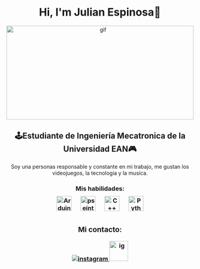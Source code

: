<div align="center">
 <h1>   Hi, I'm Julian Espinosa🏀 </h1></div> 
<div align="center">
    <img alt="gif" src="http://www.cs.us.es/~fsancho/images/2019-09/ia.gif" width="500" height="250" /> </div>
 <div align="center">
 <div align="center">
      <h2>🕹️Estudiante de Ingeniería Mecatronica de la Universidad EAN🎮 </div>
       <div align="center">
     <p> Soy una personas responsable y constante en mi trabajo, me gustan los videojuegos, la tecnologia y la musica.  </p>
        <h3> Mis habilidades:  
<div align="center">  
<a href="https://www.arduino.cc/" target="_blue"><img style="margin: 10px" src="https://upload.wikimedia.org/wikipedia/commons/thumb/5/5b/Arduino_Logo_Registered.svg/1200px-Arduino_Logo_Registered.svg.png" alt="Arduino" height="40" /></a> 
 <a href="https://pseint.sourceforge.net/" target="_blue"><img style="margin: 10px" src="http://pseint.sourceforge.net/logo-header.png" alt="pseint" height="40" /></a> 
 <a href="https://www.onlinegdb.com/online_c++_compiler" target="_blue"><img style="margin: 10px" src="https://upload.wikimedia.org/wikipedia/commons/thumb/1/18/ISO_C%2B%2B_Logo.svg/1200px-ISO_C%2B%2B_Logo.svg.png" alt="C++" height="40" /></a> 
 <a href="https://www.python.org/" target="_blank"><img style="margin: 10px" src="https://upload.wikimedia.org/wikipedia/commons/thumb/0/0a/Python.svg/1200px-Python.svg.png" alt="Python" height="40" /></a> 
 <div align="center">
      <h3>Mi contacto: </h3>
      <a href="https://www.instagram.com/julian_espinosa_15/" target="_blank">
<img src=https://img.shields.io/badge/instagram-%23000000.svg?&style=for-the-badge&logo=instagram&logoColor=blue alt=instagram style="margin-bottom: 5px;" />
</a>
<a href="https://github.com/AnaBeltran24" target="_blank">
      <a href="Julianesbon@gmail.com"><img src="https://cdn-icons-png.flaticon.com/512/732/732200.png" alt="ig" width="50" height="53"></a>
    </div>    
<!--
**Julianespino17/Julianespino17** is a ✨ _special_ ✨ repository because its `README.md` (this file) appears on your GitHub profile.

Here are some ideas to get you started:

- 🔭 I’m currently working on ...
- 🌱 I’m currently learning ...
- 👯 I’m looking to collaborate on ...
- 🤔 I’m looking for help with ...
- 💬 Ask me about ...
- 📫 How to reach me: ...
- 😄 Pronouns: ...
- ⚡ Fun fact: ...
-->


